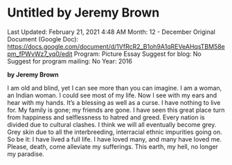 # Untitled by Jeremy Brown

Last Updated: February 21, 2021 4:48 AM
Month: 12 - December
Original Document (Google Doc): https://docs.google.com/document/d/1VfRcR2_B1oh9A1qREVeAHqsTBM58epm_fPWvWz7_yq0/edit
Program: Picture Essay
Suggest for blog: No
Suggest for program mailing: No
Year: 2016

**by Jeremy Brown**

I am old and blind, yet I can see more than you can imagine. I am a woman, an Indian woman. I could see most of my life. Now I see with my ears and hear with my hands. It’s a blessing as well as a curse. I have nothing to live for. My family is gone; my friends are gone. I have seen this great place turn from happiness and selflessness to hatred and greed. Every nation is divided due to cultural clashes. I think we will all eventually become grey. Grey skin due to all the interbreeding, interracial ethnic impurities going on. So be it: I have lived a full life. I have loved many, and many have loved me. Please, death, come alleviate my sufferings. This earth, my hell, no longer my paradise.